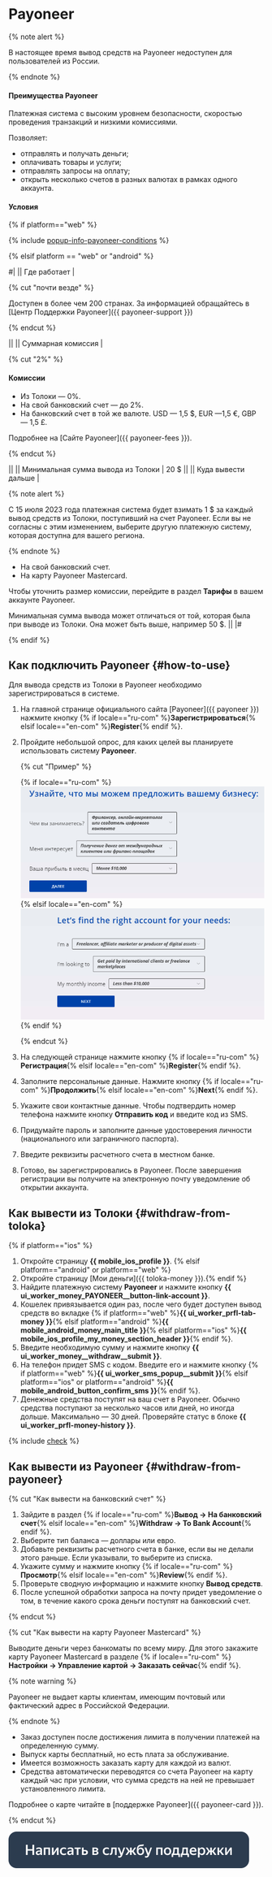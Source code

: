 # Payoneer

{% note alert %}

В настоящее время вывод средств на Payoneer недоступен для пользователей из России.

{% endnote %}

#### Преимущества Payoneer

Платежная система с высоким уровнем безопасности, скоростью проведения транзакций и низкими комиссиями.

Позволяет:

- отправлять и получать деньги;
- оплачивать товары и услуги;
- отправлять запросы на оплату;
- открыть несколько счетов в разных валютах в рамках одного аккаунта.

#### Условия

{% if platform=="web" %}

{% include [popup-info-payoneer-conditions](../_includes/pay/popup-info/id-popup-info/payoneer-conditions.md) %}

{% elsif platform == "web" or "android" %}

#|
|| Где работает |

{% cut "почти везде" %}

Доступен в более чем 200 странах. За информацией обращайтесь в [Центр Поддержки Payoneer]({{ payoneer-support }})

{% endcut %}

||
|| Суммарная комиссия |

{% cut "2%" %}

#### Комиссии

- Из Толоки — 0%.
- На свой банковский счет — до 2%.
- На банковский счет в той же валюте. USD — 1,5 $, EUR —1,5 €, GBP — 1,5 £.

Подробнее на [Сайте Payoneer]({{ payoneer-fees }}).

{% endcut %}

||
|| Минимальная сумма вывода из Толоки | 20 $ ||
|| Куда вывести дальше |

{% note alert %}

С 15 июля 2023 года платежная система будет взимать 1 $ за каждый вывод средств из Толоки, поступивший на счет Payoneer. Если вы не согласны с этим изменением, выберите другую платежную систему, которая доступна для вашего региона.

{% endnote %}

 - На свой банковский счет.
 - На карту Payoneer Mastercard.

Чтобы уточнить размер комиссии, перейдите в раздел **Тарифы** в вашем аккаунте Payoneer.

Минимальная сумма вывода может отличаться от той, которая была при выводе из Толоки. Она может быть выше, например 50 $. ||
|#

{% endif %}

## Как подключить Payoneer {#how-to-use}

Для вывода средств из Толоки в Payoneer необходимо зарегистрироваться в системе.

1. На главной странице официального сайта [Payoneer]({{ payoneer }}) нажмите кнопку {% if locale=="ru-com" %}**Зарегистрироваться**{% elsif locale=="en-com" %}**Register**{% endif %}.
1. Пройдите небольшой опрос, для каких целей вы планируете использовать систему **Payoneer**.

    {% cut "Пример" %}

	{% if locale=="ru-com" %}![](../assets/Payoneer/Payoneer-registration_rus_1.png){% elsif locale=="en-com" %}![](../assets/Payoneer/Payoneer-registration_en_1.png){% endif %}

	{% endcut %}

1. На следующей странице нажмите кнопку {% if locale=="ru-com" %}**Регистрация**{% elsif locale=="en-com" %}**Register**{% endif %}.
1. Заполните персональные данные. Нажмите кнопку {% if locale=="ru-com" %}**Продолжить**{% elsif locale=="en-com" %}**Next**{% endif %}.
1. Укажите свои контактные данные. Чтобы подтвердить номер телефона нажмите кнопку **Отправить код** и введите код из SMS.
1. Придумайте пароль и заполните данные удостоверения личности (национального или заграничного паспорта).
1. Введите реквизиты расчетного счета в местном банке.
1. Готово, вы зарегистрировались в Payoneer. После завершения регистрации вы получите на электронную почту уведомление об открытии аккаунта.


## Как вывести из Толоки {#withdraw-from-toloka}

{% if platform=="ios" %}
1. Откройте страницу **{{ mobile_ios_profile }}**.
{% elsif platform=="android" or platform=="web" %}
1. Откройте страницу [Мои деньги]({{ toloka-money }}).{% endif %}
1. Найдите платежную систему **Payoneer** и нажмите кнопку **{{ ui_worker_money_PAYONEER__button-link-account }}**.
1. Кошелек привязывается один раз, после чего будет доступен вывод средств во вкладке {% if platform=="web" %}**{{ ui_worker_prfl-tab-money }}**{% elsif platform=="android" %}**{{ mobile_android_money_main_title }}**{% elsif platform=="ios" %}**{{ mobile_ios_profile_my_money_section_header }}**{% endif %}.
1. Введите необходимую сумму и нажмите кнопку **{{ ui_worker_money__withdraw__submit }}**.
1. На телефон придет SMS с кодом. Введите его и нажмите кнопку {% if platform=="web" %}**{{ ui_worker_sms_popup__submit }}**{% elsif platform=="ios" or platform=="android" %}**{{ mobile_android_button_confirm_sms }}**{% endif %}.
1. Денежные средства поступят на ваш счет в Payoneer. Обычно средства поступают за несколько часов или дней, но иногда дольше. Максимально — 30 дней. Проверяйте статус в блоке **{{ ui_worker_prfl-money-history }}**.

{% include [check](../_includes/pay/about/check.md) %}


## Как вывести из Payoneer {#withdraw-from-payoneer}

{% cut "Как вывести на банковский счет" %}

1. Зайдите в раздел {% if locale=="ru-com" %}**Вывод → На банковский счет**{% elsif locale=="en-com" %}**Withdraw → To Bank Account**{% endif %}.
1. Выберите тип баланса — доллары или евро.
1. Добавьте реквизиты расчетного счета в банке, если вы не делали этого раньше. Если указывали, то выберите из списка.
1. Укажите сумму и нажмите кнопку {% if locale=="ru-com" %}**Просмотр**{% elsif locale=="en-com" %}**Review**{% endif %}.
1. Проверьте сводную информацию и нажмите кнопку **Вывод средств**.
1. После успешной обработки запроса на почту придет уведомление о том, в течение какого срока деньги поступят на банковский счет.

{% endcut %}

{% cut "Как вывести на карту Payoneer Mastercard" %}

Выводите деньги через банкоматы по всему миру. Для этого закажите карту Payoneer Mastercard в разделе {% if locale=="ru-com" %}**Настройки → Управление картой → Заказать сейчас**{% endif %}.

{% note warning %}

Payoneer не выдает карты клиентам, имеющим почтовый или фактический адрес в Российской Федерации.

{% endnote %}


- Заказ доступен после достижения лимита в получении платежей на определенную сумму.
- Выпуск карты бесплатный, но есть плата за обслуживание.
- Имеется возможность заказать карту для каждой из валют.
- Средства автоматически переводятся со счета Payoneer на карту каждый час при условии, что сумма средств на ней не превышает установленного лимита.

Подробнее о карте читайте в [поддержке Payoneer]({{ payoneer-card }}).

{% endcut %}

[![](../assets/buttons/contact-support.svg)](../troubleshooting/troubleshooting.md#money_withdrawal)

